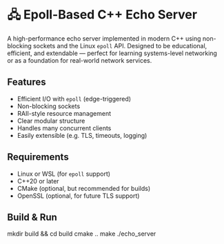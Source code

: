# 🖧 Epoll-Based C++ Echo Server

A high-performance echo server implemented in modern C++ using non-blocking sockets and the Linux `epoll` API. Designed to be educational, efficient, and extendable — perfect for learning systems-level networking or as a foundation for real-world network services.

## Features

-  Efficient I/O with `epoll` (edge-triggered)
-  Non-blocking sockets
-  RAII-style resource management
-  Clear modular structure
-  Handles many concurrent clients
-  Easily extensible (e.g. TLS, timeouts, logging)

## Requirements

- Linux or WSL (for `epoll` support)
- C++20 or later
- CMake (optional, but recommended for builds)
- OpenSSL (optional, for future TLS support)

## Build & Run

mkdir build && cd build
cmake ..
make
./echo_server

